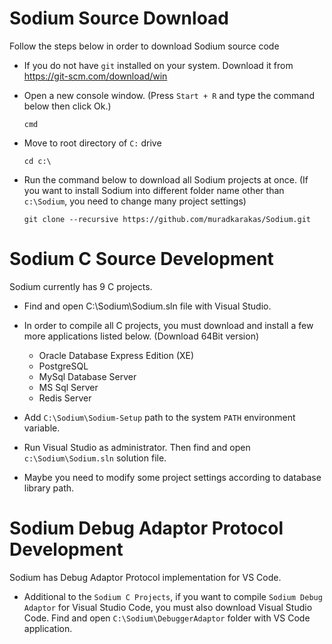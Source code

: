 # Sodium Source Download

Follow the steps below in order to download Sodium source code 

* If you do not have `git` installed on your system. Download it from https://git-scm.com/download/win

* Open a new console window. (Press `Start + R` and type the command below then click Ok.)

  `cmd`

* Move to root directory of `C:` drive

   `cd c:\`
  
* Run the command below to download all Sodium projects at once. (If you want to install Sodium into different folder name other than `c:\Sodium`, you need to change many project settings)

  `git clone --recursive https://github.com/muradkarakas/Sodium.git`
   
# Sodium C Source Development

Sodium currently has 9 C projects.  

* Find and open C:\Sodium\Sodium.sln file with Visual Studio.

* In order to compile all C projects, you must download and install a few more applications listed below. (Download 64Bit version)

  * Oracle Database Express Edition (XE)
  * PostgreSQL 
  * MySql Database Server
  * MS Sql Server
  * Redis Server

* Add `C:\Sodium\Sodium-Setup` path to the system `PATH` environment variable.

* Run Visual Studio as administrator. Then find and open `c:\Sodium\Sodium.sln` solution file.

* Maybe you need to modify some project settings according to database library path.

# Sodium Debug Adaptor Protocol Development 

Sodium has Debug Adaptor Protocol implementation for VS Code.

* Additional to the `Sodium C Projects`, if you want to compile `Sodium Debug Adaptor` for Visual Studio Code, you must also download Visual Studio Code. Find and open `C:\Sodium\DebuggerAdaptor` folder with VS Code application.

